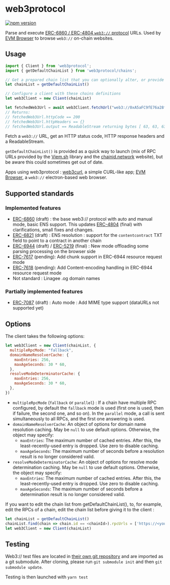 # web3protocol

[![npm version](https://badge.fury.io/js/web3protocol.svg)](https://www.npmjs.com/package/web3protocol)

Parse and execute [ERC-6860 / ERC-4804 ``web3://`` protocol](https://eips.ethereum.org/EIPS/eip-6860) URLs. Used by [EVM Browser](https://github.com/nand2/evm-browser) to browse ``web3://`` on-chain websites.

## Usage

```js
import { Client } from 'web3protocol';
import { getDefaultChainList } from 'web3protocol/chains';

// Get a prepared chain list that you can optionally alter, or provide your own
let chainList = getDefaultChainList()

// Configure a client with these chains definitions
let web3Client = new Client(chainList)

let fetchedWeb3Url = await web3Client.fetchUrl("web3://0xA5aFC9fE76a28fB12C60954Ed6e2e5f8ceF64Ff2/resourceName")
// Returns:
// fetchedWeb3Url.httpCode == 200
// fetchedWeb3Url.httpHeaders == {}
// fetchedWeb3Url.output == ReadableStream returning bytes [ 63, 63, 63 ]

```

Fetch a ``web3://`` URL, get an HTTP status code, HTTP response headers and a ReadableStream.

``getDefaultChainList()`` is provided as a quick way to launch (mix of RPC URLs provided by the [Viem.sh](https://viem.sh/) library and the [chainid.network](https://chainid.network/chains.json) website), but be aware this could sometimes get out of date.

Apps using web3protocol : [web3curl](https://github.com/web3-protocol/web3curl-js), a simple CURL-like app; [EVM Browser](https://github.com/nand2/evm-browser), a ``web3://`` electron-based web browser.

## Supported standards

### Implemented features

- [ERC-6860](https://eips.ethereum.org/EIPS/eip-6860) (draft) : the base web3:// protocol with auto and manual mode, basic ENS support. This updates [ERC-4804](https://eips.ethereum.org/EIPS/eip-4804) (final) with clarifications, small fixes and changes.
- [ERC-6821](https://eips.ethereum.org/EIPS/eip-6821) (draft) : ENS resolution : support for the ``contentcontract`` TXT field to point to a contract in another chain
- [ERC-6944](https://eips.ethereum.org/EIPS/eip-6944) (draft) / [ERC-5219](https://eips.ethereum.org/EIPS/eip-5219) (final) : New mode offloading some parsing processing on the browser side
- [ERC-7617](https://github.com/ethereum/ERCs/pull/245) (pending): Add chunk support in ERC-6944 resource request mode
- [ERC-7618](https://github.com/ethereum/ERCs/pull/246) (pending): Add Content-encoding handling in ERC-6944 resource request mode
- Not standard : Linagee .og domain names

### Partially implemented features

- [ERC-7087](https://eips.ethereum.org/EIPS/eip-7087) (draft) :  Auto mode : Add MIME type support (dataURLs not supported yet)

## Options

The client takes the following options:

```js
let web3Client = new Client(chainList, {
  multipleRpcMode: "fallback",
  domainNameResolverCache: {
    maxEntries: 256,
    maxAgeSeconds: 30 * 60,
  },
  resolveModeDeterminatorCache: {
    maxEntries: 256,
    maxAgeSeconds: 30 * 60,
  },
})
```

- ``multipleRpcMode`` (``fallback`` or ``parallel``) : If a chain have multiple RPC configured, by default the ``fallback`` mode is used (first one is used, then if failure, the second one, and so on). In the ``parallel`` mode, a call is sent simultaneously to all RPCs, and the first one answering is used.
- ``domainNameResolverCache``: An object of options for domain name resolution caching. May be ``null`` to use default options. Otherwise, the object may specify:
    - ``maxEntries``: The maximum number of cached entries. After this, the least-recently-used entry is dropped. Use zero to disable caching.
    - ``maxAgeSeconds``: The maximum number of seconds before a resolution result is no longer considered valid.
- ``resolveModeDeterminatorCache``: An object of options for resolve mode determination caching. May be ``null`` to use default options. Otherwise, the object may specify:
    - ``maxEntries``: The maximum number of cached entries. After this, the least-recently-used entry is dropped. Use zero to disable caching.
    - ``maxAgeSeconds``: The maximum number of seconds before a determination result is no longer considered valid.

If you want to edit the chain list from getDefaultChainList(), to, for example, edit the RPCs of a chain, edit the chain list before giving it to the client : 

```js
let chainList = getDefaultChainList()
chainList.find(chain => chain.id == <chainId>).rpcUrls = ['https://<yourRPC>', 'https://<yourSecondRPC>', ...];
let web3Client = new Client(chainList)
```

## Testing

Web3:// test files are located in [their own git repository](https://github.com/web3-protocol/web3protocol-tests) and are imported as a git submodule. After cloning, please run ``git submodule init`` and then ``git submodule update``.

Testing is then launched with ``yarn test``
